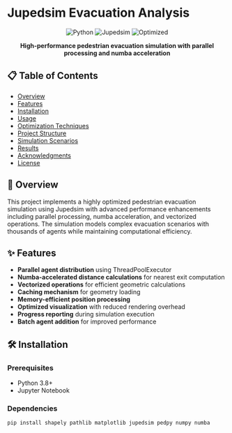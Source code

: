 # Jupedsim Evacuation Analysis

<div align="center">

![Python](https://img.shields.io/badge/Python-3.8%2B-blue.svg)
![Jupedsim](https://img.shields.io/badge/Jupedsim-0.2.0-green.svg)
![Optimized](https://img.shields.io/badge/Optimized-Performance-orange.svg)

**High-performance pedestrian evacuation simulation with parallel processing and numba acceleration**

</div>

## 📋 Table of Contents

- [Overview](#overview)
- [Features](#features)
- [Installation](#installation)
- [Usage](#usage)
- [Optimization Techniques](#optimization-techniques)
- [Project Structure](#project-structure)
- [Simulation Scenarios](#simulation-scenarios)
- [Results](#results)
- [Acknowledgments](#acknowledgments)
- [License](#license)

## 📖 Overview

This project implements a highly optimized pedestrian evacuation simulation using Jupedsim with advanced performance enhancements including parallel processing, numba acceleration, and vectorized operations. The simulation models complex evacuation scenarios with thousands of agents while maintaining computational efficiency.

## ✨ Features

- **Parallel agent distribution** using ThreadPoolExecutor
- **Numba-accelerated distance calculations** for nearest exit computation
- **Vectorized operations** for efficient geometric calculations
- **Caching mechanism** for geometry loading
- **Memory-efficient position processing**
- **Optimized visualization** with reduced rendering overhead
- **Progress reporting** during simulation execution
- **Batch agent addition** for improved performance

## 🛠 Installation

### Prerequisites
- Python 3.8+
- Jupyter Notebook

### Dependencies

```bash
pip install shapely pathlib matplotlib jupedsim pedpy numpy numba
```

